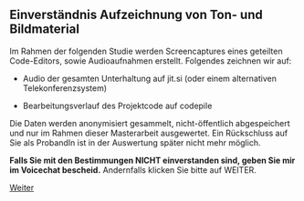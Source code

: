 ## Einverständnis Aufzeichnung von Ton- und Bildmaterial

Im Rahmen der folgenden Studie werden Screencaptures eines geteilten Code-Editors, sowie Audioaufnahmen erstellt. Folgendes zeichnen wir auf:

- Audio der gesamten Unterhaltung auf jit.si (oder einem alternativen Telekonferenzsystem)

- Bearbeitungsverlauf des Projektcode auf codepile

Die Daten werden anonymisiert gesammelt, nicht-öffentlich abgespeichert und nur im Rahmen dieser Masterarbeit ausgewertet. Ein Rückschluss auf Sie als ProbandIn ist in der Auswertung später nicht mehr möglich.

**Falls Sie mit den Bestimmungen NICHT einverstanden sind, geben Sie mir im Voicechat bescheid.** Andernfalls klicken Sie bitte auf WEITER.

[Weiter](https://github.com/FelixRDL/Plugin-Challenge/blob/master/start.md)
